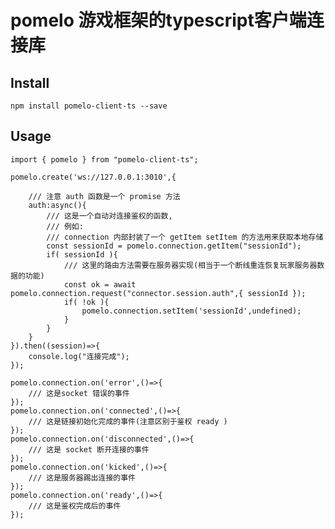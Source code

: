 # pomelo 游戏框架的typescript客户端连接库

## Install

    npm install pomelo-client-ts --save

## Usage

    import { pomelo } from "pomelo-client-ts";

    pomelo.create('ws://127.0.0.1:3010',{

        /// 注意 auth 函数是一个 promise 方法
        auth:async(){
            /// 这是一个自动对连接鉴权的函数,
            /// 例如: 
            /// connection 内部封装了一个 getItem setItem 的方法用来获取本地存储
            const sessionId = pomelo.connection.getItem("sessionId");
            if( sessionId ){
                /// 这里的路由方法需要在服务器实现(相当于一个断线重连恢复玩家服务器数据的功能)
                const ok = await pomelo.connection.request("connector.session.auth",{ sessionId });
                if( !ok ){
                    pomelo.connection.setItem('sessionId',undefined);
                }
            }
        }
    }).then((session)=>{
        console.log("连接完成");
    });

    pomelo.connection.on('error',()=>{
        /// 这是socket 错误的事件
    });
    pomelo.connection.on('connected',()=>{
        /// 这是链接初始化完成的事件(注意区别于鉴权 ready )
    });
    pomelo.connection.on('disconnected',()=>{
        /// 这是 socket 断开连接的事件
    });
    pomelo.connection.on('kicked',()=>{
        /// 这是服务器踢出连接的事件
    });
    pomelo.connection.on('ready',()=>{
        /// 这是鉴权完成后的事件
    });

